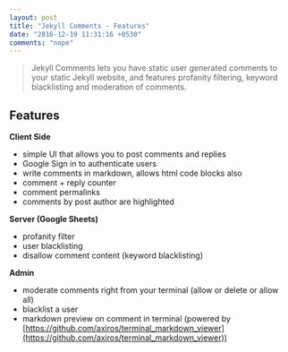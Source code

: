 ```yaml
---
layout: post
title: "Jekyll Comments - Features"
date: "2016-12-19 11:31:16 +0530"
comments: "nope"
---
```


> Jekyll Comments lets you have static user generated comments to your static Jekyll website, and features profanity filtering, keyword blacklisting and moderation of comments.

## Features


**Client Side**

* simple UI that allows you to post comments and replies
* Google Sign in to authenticate users
* write comments in markdown, allows html code blocks also
* comment + reply counter
* comment permalinks
* comments by post author are highlighted

**Server (Google Sheets)**

* profanity filter
* user blacklisting
* disallow comment content (keyword blacklisting)

**Admin**

* moderate comments right from your terminal (allow or delete or allow all)
* blacklist a user
* markdown preview on comment in terminal (powered by [https://github.com/axiros/terminal_markdown_viewer](https://github.com/axiros/terminal_markdown_viewer))